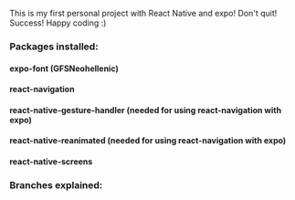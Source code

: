 This is my first personal project with React Native and expo!
Don't quit!
Success! 
Happy coding :)

### Packages installed:
#### expo-font (GFSNeohellenic)
#### react-navigation
#### react-native-gesture-handler (needed for using react-navigation with expo)
#### react-native-reanimated (needed for using react-navigation with expo)
#### react-native-screens

### Branches explained: 


